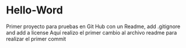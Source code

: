 # Hello-Word
Primer proyecto para pruebas en Git Hub con un Readme, add .gitignore and add a license
Aquí realizo el primer cambio al archivo readme para realizar el primer commit
